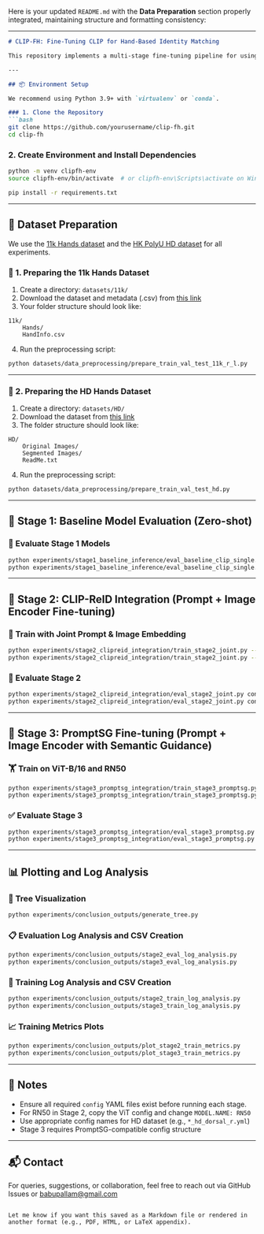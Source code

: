 Here is your updated `README.md` with the **Data Preparation** section properly integrated, maintaining structure and formatting consistency:

---

````markdown
# CLIP-FH: Fine-Tuning CLIP for Hand-Based Identity Matching

This repository implements a multi-stage fine-tuning pipeline for using CLIP (Contrastive Language–Image Pretraining) on hand-based biometric identification. It supports baseline evaluation, classifier training, CLIP-ReID integration, prompt-based fine-tuning (PromptSG), and detailed performance analysis.

---

## 📦 Environment Setup

We recommend using Python 3.9+ with `virtualenv` or `conda`.

### 1. Clone the Repository
```bash
git clone https://github.com/yourusername/clip-fh.git
cd clip-fh
````

### 2. Create Environment and Install Dependencies

```bash
python -m venv clipfh-env
source clipfh-env/bin/activate  # or clipfh-env\Scripts\activate on Windows

pip install -r requirements.txt
```

---

## 📁 Dataset Preparation

We use the [11k Hands dataset](https://sites.google.com/view/11khands) and the [HK PolyU HD dataset](http://www4.comp.polyu.edu.hk/~csajaykr/knuckleV2.htm) for all experiments.

### 📌 1. Preparing the 11k Hands Dataset

1. Create a directory: `datasets/11k/`
2. Download the dataset and metadata (.csv) from [this link](https://sites.google.com/view/11khands)
3. Your folder structure should look like:

```
11k/
    Hands/
    HandInfo.csv
```

4. Run the preprocessing script:

```bash
python datasets/data_preprocessing/prepare_train_val_test_11k_r_l.py
```

---

### 📌 2. Preparing the HD Hands Dataset

1. Create a directory: `datasets/HD/`
2. Download the dataset from [this link](http://www4.comp.polyu.edu.hk/~csajaykr/knuckleV2.htm)
3. The folder structure should look like:

```
HD/
    Original Images/
    Segmented Images/
    ReadMe.txt
```

4. Run the preprocessing script:

```bash
python datasets/data_preprocessing/prepare_train_val_test_hd.py
```

---

## 🚀 Stage 1: Baseline Model Evaluation (Zero-shot)

### 🔎 Evaluate Stage 1 Models

```bash
python experiments/stage1_baseline_inference/eval_baseline_clip_single.py --config configs/baseline/eval_vitb16_11k_dorsal_r.yml
python experiments/stage1_baseline_inference/eval_baseline_clip_single.py --config configs/baseline/eval_rn50_11k_dorsal_r.yml
```

---

## 🔄 Stage 2: CLIP-ReID Integration (Prompt + Image Encoder Fine-tuning)

### 🧠 Train with Joint Prompt & Image Embedding

```bash
python experiments/stage2_clipreid_integration/train_stage2_joint.py --config configs/train_stage2_clip_reid/train_joint_vitb16_11k_dorsal_r.yml
python experiments/stage2_clipreid_integration/train_stage2_joint.py --config configs/train_stage2_clip_reid/train_joint_rn50_11k_dorsal_r.yml
```

### 🧪 Evaluate Stage 2

```bash
python experiments/stage2_clipreid_integration/eval_stage2_joint.py configs/eval_stage2_clip_reid/eval_joint_vitb16_11k_dorsal_r.yml
python experiments/stage2_clipreid_integration/eval_stage2_joint.py configs/eval_stage2_clip_reid/eval_joint_rn50_11k_dorsal_r.yml
```

---

## 🎯 Stage 3: PromptSG Fine-tuning (Prompt + Image Encoder with Semantic Guidance)

### 🏋️ Train on ViT-B/16 and RN50

```bash
python experiments/stage3_promptsg_integration/train_stage3_promptsg.py --config configs/train_stage3_promptsg/train_stage3_vitb16_11k_dorsal_r.yml
python experiments/stage3_promptsg_integration/train_stage3_promptsg.py --config configs/train_stage3_promptsg/train_stage3_rn50_11k_dorsal_r.yml
```

### ✅ Evaluate Stage 3

```bash
python experiments/stage3_promptsg_integration/eval_stage3_promptsg.py configs/eval_stage3_promptsg/eval_stage3_vitb16_11k_dorsal_r.yml
python experiments/stage3_promptsg_integration/eval_stage3_promptsg.py configs/eval_stage3_promptsg/eval_stage3_rn50_11k_dorsal_r.yml
```

---

## 📊 Plotting and Log Analysis

### 🌳 Tree Visualization

```bash
python experiments/conclusion_outputs/generate_tree.py
```

### 📋 Evaluation Log Analysis and CSV Creation

```bash
python experiments/conclusion_outputs/stage2_eval_log_analysis.py
python experiments/conclusion_outputs/stage3_eval_log_analysis.py
```

### 🧾 Training Log Analysis and CSV Creation

```bash
python experiments/conclusion_outputs/stage2_train_log_analysis.py
python experiments/conclusion_outputs/stage3_train_log_analysis.py
```

### 📈 Training Metrics Plots

```bash
python experiments/conclusion_outputs/plot_stage2_train_metrics.py
python experiments/conclusion_outputs/plot_stage3_train_metrics.py
```

---

## 🧠 Notes

* Ensure all required `config` YAML files exist before running each stage.
* For RN50 in Stage 2, copy the ViT config and change `MODEL.NAME: RN50`
* Use appropriate config names for HD dataset (e.g., `*_hd_dorsal_r.yml`)
* Stage 3 requires PromptSG-compatible config structure

---

## 📬 Contact

For queries, suggestions, or collaboration, feel free to reach out via GitHub Issues or [babupallam@gmail.com](mailto:babupallam@gmail.com)

```

Let me know if you want this saved as a Markdown file or rendered in another format (e.g., PDF, HTML, or LaTeX appendix).
```
